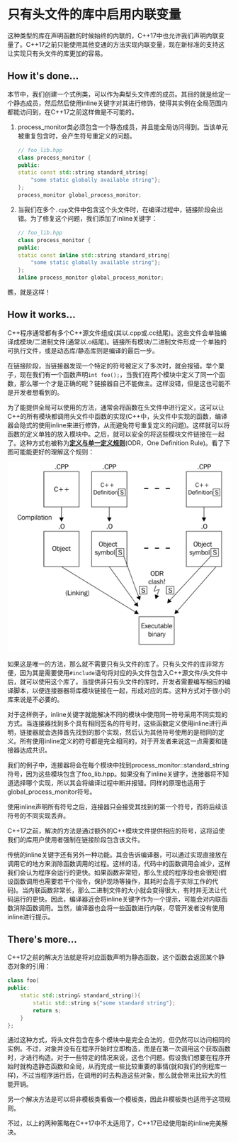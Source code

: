 # 只有头文件的库中启用内联变量

这种类型的库在声明函数的时候始终的内联的，C++17中也允许我们声明内联变量了。C++17之前只能使用其他变通的方法实现内联变量，现在新标准的支持这让实现只有头文件的库更加的容易。

## How  it's done...

本节中，我们创建一个式例类，可以作为典型头文件库的成员。其目的就是给定一个静态成员，然后然后使用inline关键字对其进行修饰，使得其实例在全局范围内都能访问到，在C++17之前这样做是不可能的。

1. process_monitor类必须包含一个静态成员，并且能全局访问得到。当该单元被重复包含时，会产生符号重定义的问题。

   ```c++
   // foo_lib.hpp
   class process_monitor {
   public:
   static const std::string standard_string{
       "some static globally available string"};
   };
   process_monitor global_process_monitor;
   ```

2. 当我们在多个`.cpp`文件中包含这个头文件时，在编译过程中，链接阶段会出错。为了修复这个问题，我们添加了inline关键字：

   ```c++
   // foo_lib.hpp
   class process_monitor {
   public:
   static const inline std::string standard_string{
       "some static globally available string"};
   };
   inline process_monitor global_process_monitor;
   ```

 瞧，就是这样！

## How it works...

C++程序通常都有多个C++源文件组成(其以.cpp或.cc结尾)。这些文件会单独编译成模块/二进制文件(通常以.o结尾)。链接所有模块/二进制文件形成一个单独的可执行文件，或是动态库/静态库则是编译的最后一步。

在链接阶段，当链接器发现一个特定的符号被定义了多次时，就会报错。举个栗子，现在我们有一个函数声明`int foo();`，当我们在两个模块中定义了同一个函数，那么哪一个才是正确的呢？链接器自己不能做主。这样没错，但是这也可能不是开发者想看到的。

为了能提供全局可以使用的方法，通常会将函数在头文件中进行定义，这可以让C++的所有模块都调用头文件中函数的实现(C++中，头文件中实现的函数，编译器会隐式的使用inline来进行修饰，从而避免符号重复定义的问题)。这样就可以将函数的定义单独的放入模块中。之后，就可以安全的将这些模块文件链接在一起了。这种方式也被称为[**定义与单一定义规则**](http://zh.cppreference.com/w/cpp/language/definition)(ODR，One Definition Rule)。看了下图可能能更好的理解这个规则：

![](../../images/chapter1/1-6-1.png)

如果这是唯一的方法，那么就不需要只有头文件的库了。只有头文件的库非常方便，因为其是需要使用`#include`语句将对应的头文件包含入C++源文件/头文件中后，就可以使用这个库了。当提供非只有头文件的库时，开发者需要编写相应的编译脚本，以便连接器器将库模块链接在一起，形成对应的库。这种方式对于很小的库来说是不必要的。

对于这样例子，inline关键字就能解决不同的模块中使用同一符号采用不同实现的方式。当连接器找到多个具有相同签名的符号时，这些函数定义使用inline进行声明，链接器就会选择首先找到的那个实现，然后认为其他符号使用的是相同的定义。所有使用inline定义的符号都是完全相同的，对于开发者来说这一点需要和链接器达成共识。

我们的例子中，连接器将会在每个模块中找到process_monitor::standard_string符号，因为这些模块包含了foo_lib.hpp。如果没有了inline关键字，连接器将不知道选择哪个实现，所以其会将编译过程中断并报错。同样的原理也适用于global_process_monitor符号。

使用inline声明所有符号之后，连接器只会接受其找到的第一个符号，而将后续该符号的不同实现丢弃。

C++17之前，解决的方法是通过额外的C++模块文件提供相应的符号，这将迫使我们的库用户使用者强制在链接阶段包含该文件。

传统的inline关键字还有另外一种功能。其会告诉编译器，可以通过实现直接放在调用它的地方来消除函数调用的过程。这样的话，代码中的函数调用会减少，这样我们会认为程序会运行的更快。如果函数非常短，那么生成的程序段也会很短(假设函数调用也需要若干个指令，保护现场等操作，其耗时会高于实际工作的代码)。当内联函数非常长，那么二进制文件的大小就会变得很大，有时并无法让代码运行的更快。因此，编译器近会将inline关键字作为一个提示，可能会对内联函数消除函数调用。当然，编译器也会将一些函数进行内联，尽管开发者没有使用inline进行提示。

## There's more...

C++17之前的解决方法就是将对应函数声明为静态函数，这个函数会返回某个静态对象的引用：

```c++
class foo{
public:
    static std::string& standard_string(){
        static std::string s{"some standard string"};
        return s;
    }    
};
```

通过这种方式，将头文件包含在多个模块中是完全合法的，但仍然可以访问相同的实例。不过，对象并没有在程序开始时立即构造，而是在第一次调用这个获取函数时，才进行构造。对于一些特定的情况来说，这也个问题。假设我们想要在程序开始时就构造静态函数和全局，从而完成一些比较重要的事情(就和我们的例程库一样)，不过当程序运行后，在调用的时去构造这些对象，那么就会带来比较大的性能开销。

另一个解决方法是可以将非模板类看做一个模板类，因此非模板类也适用于这项规则。

不过，以上的两种策略在C++17中不太适用了，C++17已经使用新的inline完美解决。

